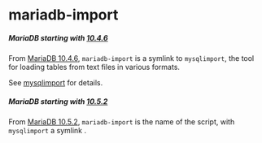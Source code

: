 # mariadb-import

##### MariaDB starting with [10.4.6](/kb/en/mariadb-1046-release-notes/)

From [MariaDB 10.4.6](/kb/en/mariadb-1046-release-notes/), `mariadb-import` is a symlink to `mysqlimport`, the tool for loading tables from text files in various formats.

See [mysqlimport](/clients-utilities/backup-restore-and-import-clients/mysqlimport) for details.

##### MariaDB starting with [10.5.2](/kb/en/mariadb-1052-release-notes/)

From [MariaDB 10.5.2](/kb/en/mariadb-1052-release-notes/), `mariadb-import` is the name of the script, with `mysqlimport` a symlink .